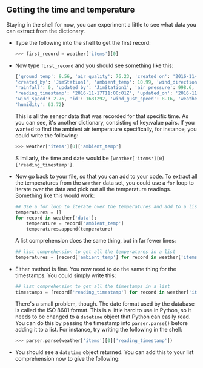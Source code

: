 ## Getting the time and temperature

Staying in the shell for now, you can experiment a little to see what data you can extract from the dictionary.

- Type the following into the shell to get the first record:

    ``` python
    >>> first_record = weather['items'][0]
    ```

- Now type `first_record` and you should see something like this:

    ``` python
    {'ground_temp': 9.56, 'air_quality': 76.23, 'created_on': '2016-11-17T11:00:01Z',
	'created_by': 'JimStation1', 'ambient_temp': 10.99, 'wind_direction': 327.97,
	'rainfall': 0, 'updated_by': 'JimStation1', 'air_pressure': 998.6,
	'reading_timestamp': '2016-11-17T11:00:01Z', 'updated_on': '2016-11-17T11:07:22.332Z',
	'wind_speed': 2.76, 'id': 1681292, 'wind_gust_speed': 8.16, 'weather_stn_id': 490722,
	'humidity': 63.72}
    ```

    This is all the sensor data that was recorded for that specific time. As you can see, it's another dictionary, consisting of key:value pairs. If you wanted to find the ambient air temperature specifically, for instance, you could write the following:

    ``` python
    >>> weather['items'][0]['ambient_temp']
    ```

   S imilarly, the time and date  would be `[weather['items'][0]['reading_timestamp']`.

- Now go back to your file, so that you can add to your code. To extract all the temperatures from the `weather` data set, you could use a `for` loop to iterate over the data and pick out all the temperature readings. Something like this would work:

    ``` python
	## Use a for loop to iterate over the temperatures and add to a list
    temperatures = []
    for record in weather['data']:
        temperature = record['ambient_temp']
        temperatures.append(temperature)
    ```

    A list comprehension does the same thing, but in far fewer lines:

    ``` python
	## list comprehension to get all the temperatures in a list
    temperatures = [record['ambient_temp'] for record in weather['items']]
    ```

- Either method is fine. You now need to do the same thing for the timestamps. You could simply write this:

    ``` python
	## list comprehension to get all the timestamps in a list
    timestamps = [record['reading_timestamp'] for record in weather['items']]
    ```

    There's a small problem, though. The date format used by the database is called the ISO 8601 format. This is a little hard to use in Python, so it needs to be changed to a `datetime` object that Python can easily read. You can do this by passing the timestamp into `parser.parse()` before adding it to a list. For instance, try writing the following in the shell:

    ``` python
    >>> parser.parse(weather['items'][0]['reading_timestamp'])
    ```

- You should see a `datetime` object returned. You can add this to your list comprehension now to give the following:

``` python
